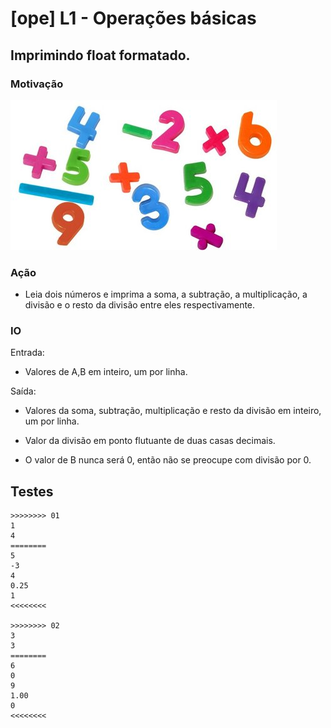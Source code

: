 # [ope] L1 - Operações básicas
## Imprimindo float formatado.

### Motivação
![](logo.jpg)

### Ação

* Leia dois números e imprima a soma, a subtração, a multiplicação, a divisão e o resto da divisão entre eles respectivamente.

### IO

Entrada:

* Valores de A,B em inteiro, um por linha.

Saída:

* Valores da soma, subtração, multiplicação e resto da divisão em inteiro, um por linha.

* Valor da divisão em ponto flutuante de duas casas decimais.
* O valor de B nunca será 0, então não se preocupe com divisão por 0.

## Testes

```
>>>>>>>> 01
1
4
========
5
-3
4
0.25
1
<<<<<<<<

>>>>>>>> 02
3
3
========
6
0
9
1.00
0
<<<<<<<<

```